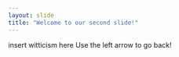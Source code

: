 ```yaml
---
layout: slide
title: "Welcome to our second slide!"
---
```

insert witticism here
Use the left arrow to go back!
